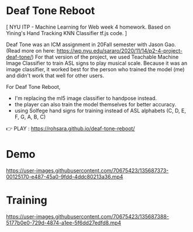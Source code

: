 # Deaf Tone Reboot
[ NYU ITP - Machine Learning for Web week 4 homework. Based on Yining's Hand Tracking KNN Classifier tf.js code. ]

Deaf Tone was an ICM assignment in 20Fall semester with Jason Gao. (Read more on here: https://wp.nyu.edu/sararo/2020/11/14/p2-4-project-deaf-tone/)
For that version of the project, we used Teachable Machine Image Classifier to train ASL signs to play musical scale. Because it was an image classifier, it worked best for the person who trained the model (me) and didn't work that well for other users. 

For Deaf Tone Reboot, 
- I'm replacing the ml5 image classifier to handpose instead. 
- the player can also train the model themselves for better accuracy. 
- using Solfege hand signs for training instead of ASL alphabets (C, D, E, F, G, A, B, C)

👉 PLAY : https://rohsara.github.io/deaf-tone-reboot/

# Demo


https://user-images.githubusercontent.com/70675423/135687373-00125170-e487-45a0-9fdd-4ddc80213a36.mp4



# Training



https://user-images.githubusercontent.com/70675423/135687388-5177b0e0-729d-4874-a1ee-5f6dd27edfd8.mp4



